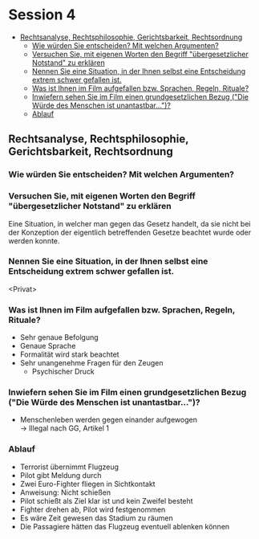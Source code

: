 # Session 4

<!-- TOC depthFrom:2 depthTo:6 withLinks:1 updateOnSave:1 orderedList:0 -->

- [Rechtsanalyse, Rechtsphilosophie, Gerichtsbarkeit, Rechtsordnung](#rechtsanalyse-rechtsphilosophie-gerichtsbarkeit-rechtsordnung)
	- [Wie würden Sie entscheiden? Mit welchen Argumenten?](#wie-würden-sie-entscheiden-mit-welchen-argumenten)
	- [Versuchen Sie, mit eigenen Worten den Begriff "übergesetzlicher Notstand" zu erklären](#versuchen-sie-mit-eigenen-worten-den-begriff-übergesetzlicher-notstand-zu-erklären)
	- [Nennen Sie eine Situation, in der Ihnen selbst eine Entscheidung extrem schwer gefallen ist.](#nennen-sie-eine-situation-in-der-ihnen-selbst-eine-entscheidung-extrem-schwer-gefallen-ist)
	- [Was ist Ihnen im Film aufgefallen bzw. Sprachen, Regeln, Rituale?](#was-ist-ihnen-im-film-aufgefallen-bzw-sprachen-regeln-rituale)
	- [Inwiefern sehen Sie im Film einen grundgesetzlichen Bezug ("Die Würde des Menschen ist unantastbar...")?](#inwiefern-sehen-sie-im-film-einen-grundgesetzlichen-bezug-die-würde-des-menschen-ist-unantastbar)
	- [Ablauf](#ablauf)

<!-- /TOC -->

## Rechtsanalyse, Rechtsphilosophie, Gerichtsbarkeit, Rechtsordnung
### Wie würden Sie entscheiden? Mit welchen Argumenten?

### Versuchen Sie, mit eigenen Worten den Begriff "übergesetzlicher Notstand" zu erklären
Eine Situation, in welcher man gegen das Gesetz handelt, da sie nicht bei der Konzeption der eigentlich betreffenden Gesetze beachtet wurde oder werden konnte.
### Nennen Sie eine Situation, in der Ihnen selbst eine Entscheidung extrem schwer gefallen ist.
&lt;Privat&gt;
### Was ist Ihnen im Film aufgefallen bzw. Sprachen, Regeln, Rituale?
* Sehr genaue Befolgung
* Genaue Sprache
* Formalität wird stark beachtet
* Sehr unangenehme Fragen für den Zeugen
  * Psychischer Druck
### Inwiefern sehen Sie im Film einen grundgesetzlichen Bezug ("Die Würde des Menschen ist unantastbar...")?
* Menschenleben werden gegen einander aufgewogen  
&rarr; Illegal nach GG, Artikel 1
### Ablauf
* Terrorist übernimmt Flugzeug
* Pilot gibt Meldung durch
* Zwei Euro-Fighter fliegen in Sichtkontakt
* Anweisung: Nicht schießen
* Pilot schießt als Ziel klar ist und kein Zweifel besteht
* Fighter drehen ab, Pilot wird festgenommen
* Es wäre Zeit gewesen das Stadium zu räumen
* Die Passagiere hätten das Flugzeug eventuell ablenken können
